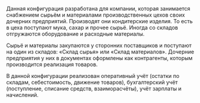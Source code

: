 Данная конфигурация разработана для компании, которая занимается
снабжением сырьём и материалами производственных цехов своих дочерних
предприятий. Производят они кондитерские изделия. То есть в цеха поступают мука, сахар
и прочее сырьё. Иногда со складов отгружаются оборудование и расходные материалы.

Сырьё и материалы закупаются у сторонних поставщиков и поступают на один из складов:
«Склад сырья» или «Склад материалов». Дочерние предприятия у них в документах
оформлены как контрагенты, которым производится реализация товаров.

В данной конфигурации реализован оперативный учёт (остатки по складам, себестоимость, движение товаров), бухгалтерский учёт (поступление, списание средств, взаиморасчёты), учёт зарплаты и начислений.
